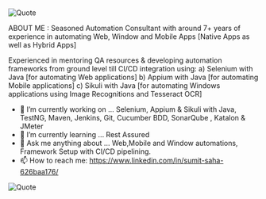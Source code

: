 #
![Quote](https://drive.google.com/uc?export=view&id=1lYlhk9vm23JZEBnZ1_byORmRsiYRfbuz)

ABOUT ME :
Seasoned Automation Consultant with around 7+ years of experience in automating Web, Window and Mobile Apps [Native Apps as well as Hybrid Apps]

Experienced in mentoring QA resources & developing automation frameworks from ground level till CI/CD integration using:
a) Selenium with Java [for automating Web applications]
b) Appium with Java [for automating Mobile applications]
c) Sikuli with Java [for automating Windows applications using Image Recognitions and Tesseract OCR]

- 🔭 I’m currently working on ... Selenium, Appium & Sikuli with Java, TestNG, Maven, Jenkins, Git, Cucumber BDD, SonarQube , Katalon & JMeter
- 🌱 I’m currently learning ... Rest Assured
- 💬 Ask me anything about ... Web,Mobile and Window automations, Framework Setup with CI/CD pipelining.
- 📫 How to reach me: https://www.linkedin.com/in/sumit-saha-626baa176/

![Quote](https://www.lemonthistle.com/wp-content/uploads/2019/08/September2019TechWallpaperQuote.jpg)


